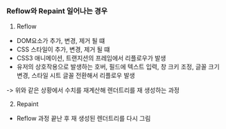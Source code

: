 ### Reflow와 Repaint 일어나는 경우

1. Reflow
- DOM요소가 추가, 변경, 제거 될 떄
- CSS 스타일이 추가, 변경, 제거 될 떄
- CSS3 애니메이션, 트랜지션의 프레임에서 리플로우가 발생
- 유저의 상호작용으로 발생하는 호버, 필드에 텍스트 입력, 창 크키 조정, 글꼴 크기 변경, 스타일 시트 글꼴 전환해서 리플로우 발생

-> 위와 같은 상황에서 수치를 재계산해 렌더트리를 재 생성하는 과정

2. Repaint
- Reflow 과정 끝난 후 재 생성된 렌더트리를 다시 그림